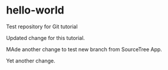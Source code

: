 # hello-world
Test repository for Git tutorial

Updated change for this tutorial.

MAde another change to test new branch from SourceTree App.

Yet another change.
